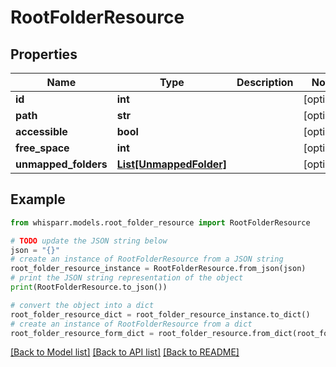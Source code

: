 # RootFolderResource


## Properties

Name | Type | Description | Notes
------------ | ------------- | ------------- | -------------
**id** | **int** |  | [optional] 
**path** | **str** |  | [optional] 
**accessible** | **bool** |  | [optional] 
**free_space** | **int** |  | [optional] 
**unmapped_folders** | [**List[UnmappedFolder]**](UnmappedFolder.md) |  | [optional] 

## Example

```python
from whisparr.models.root_folder_resource import RootFolderResource

# TODO update the JSON string below
json = "{}"
# create an instance of RootFolderResource from a JSON string
root_folder_resource_instance = RootFolderResource.from_json(json)
# print the JSON string representation of the object
print(RootFolderResource.to_json())

# convert the object into a dict
root_folder_resource_dict = root_folder_resource_instance.to_dict()
# create an instance of RootFolderResource from a dict
root_folder_resource_form_dict = root_folder_resource.from_dict(root_folder_resource_dict)
```
[[Back to Model list]](../README.md#documentation-for-models) [[Back to API list]](../README.md#documentation-for-api-endpoints) [[Back to README]](../README.md)


